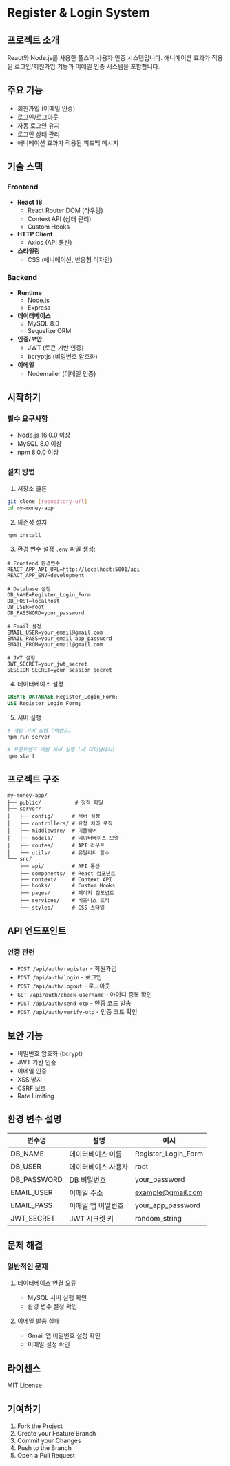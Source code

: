 # Register & Login System

## 프로젝트 소개
React와 Node.js를 사용한 풀스택 사용자 인증 시스템입니다. 애니메이션 효과가 적용된 로그인/회원가입 기능과 이메일 인증 시스템을 포함합니다.

## 주요 기능
- 회원가입 (이메일 인증)
- 로그인/로그아웃
- 자동 로그인 유지
- 로그인 상태 관리
- 애니메이션 효과가 적용된 피드백 메시지

## 기술 스택

### Frontend
- **React 18**
  - React Router DOM (라우팅)
  - Context API (상태 관리)
  - Custom Hooks
- **HTTP Client**
  - Axios (API 통신)
- **스타일링**
  - CSS (애니메이션, 반응형 디자인)

### Backend
- **Runtime**
  - Node.js
  - Express
- **데이터베이스**
  - MySQL 8.0
  - Sequelize ORM
- **인증/보안**
  - JWT (토큰 기반 인증)
  - bcryptjs (비밀번호 암호화)
- **이메일**
  - Nodemailer (이메일 인증)

## 시작하기

### 필수 요구사항
- Node.js 16.0.0 이상
- MySQL 8.0 이상
- npm 8.0.0 이상

### 설치 방법

1. 저장소 클론
```bash
git clone [repository-url]
cd my-money-app
```

2. 의존성 설치
```bash
npm install
```

3. 환경 변수 설정
`.env` 파일 생성:
```plaintext
# Frontend 환경변수
REACT_APP_API_URL=http://localhost:5001/api
REACT_APP_ENV=development

# Database 설정
DB_NAME=Register_Login_Form
DB_HOST=localhost
DB_USER=root
DB_PASSWORD=your_password

# Email 설정
EMAIL_USER=your_email@gmail.com
EMAIL_PASS=your_email_app_password
EMAIL_FROM=your_email@gmail.com

# JWT 설정
JWT_SECRET=your_jwt_secret
SESSION_SECRET=your_session_secret
```

4. 데이터베이스 설정
```sql
CREATE DATABASE Register_Login_Form;
USE Register_Login_Form;
```

5. 서버 실행
```bash
# 개발 서버 실행 (백엔드)
npm run server

# 프론트엔드 개발 서버 실행 (새 터미널에서)
npm start
```

## 프로젝트 구조
```
my-money-app/
├── public/           # 정적 파일
├── server/          
│   ├── config/      # 서버 설정
│   ├── controllers/ # 요청 처리 로직
│   ├── middleware/  # 미들웨어
│   ├── models/      # 데이터베이스 모델
│   ├── routes/      # API 라우트
│   └── utils/       # 유틸리티 함수
└── src/
    ├── api/         # API 통신
    ├── components/  # React 컴포넌트
    ├── context/     # Context API
    ├── hooks/       # Custom Hooks
    ├── pages/       # 페이지 컴포넌트
    ├── services/    # 비즈니스 로직
    └── styles/      # CSS 스타일
```

## API 엔드포인트

### 인증 관련
- `POST /api/auth/register` - 회원가입
- `POST /api/auth/login` - 로그인
- `POST /api/auth/logout` - 로그아웃
- `GET /api/auth/check-username` - 아이디 중복 확인
- `POST /api/auth/send-otp` - 인증 코드 발송
- `POST /api/auth/verify-otp` - 인증 코드 확인

## 보안 기능
- 비밀번호 암호화 (bcrypt)
- JWT 기반 인증
- 이메일 인증
- XSS 방지
- CSRF 보호
- Rate Limiting

## 환경 변수 설명
| 변수명 | 설명 | 예시 |
|--------|------|------|
| DB_NAME | 데이터베이스 이름 | Register_Login_Form |
| DB_USER | 데이터베이스 사용자 | root |
| DB_PASSWORD | DB 비밀번호 | your_password |
| EMAIL_USER | 이메일 주소 | example@gmail.com |
| EMAIL_PASS | 이메일 앱 비밀번호 | your_app_password |
| JWT_SECRET | JWT 시크릿 키 | random_string |

## 문제 해결

### 일반적인 문제
1. 데이터베이스 연결 오류
   - MySQL 서버 실행 확인
   - 환경 변수 설정 확인

2. 이메일 발송 실패
   - Gmail 앱 비밀번호 설정 확인
   - 이메일 설정 확인

## 라이센스
MIT License

## 기여하기
1. Fork the Project
2. Create your Feature Branch
3. Commit your Changes
4. Push to the Branch
5. Open a Pull Request